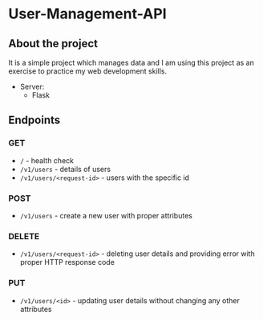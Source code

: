 # User-Management-API

## About the project

It is a simple project which manages data and I am using this project as an exercise to practice my web development skills.

* Server:
    * Flask

## Endpoints

### GET
* `/` - health check
* `/v1/users` - details of users
* `/v1/users/<request-id>` - users with the specific id

### POST
* `/v1/users` - create a new user with proper attributes

### DELETE
* `/v1/users/<request-id>` - deleting user details and providing error with proper HTTP response code

### PUT
* `/v1/users/<id>` - updating user details without changing any other attributes

